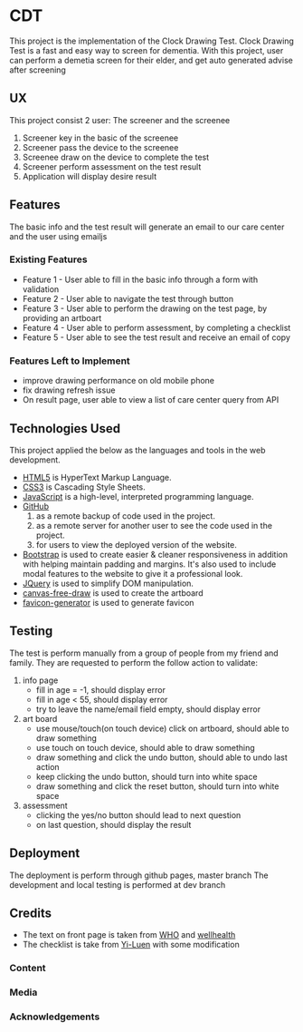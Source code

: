 # CDT

This project is the implementation of the Clock Drawing Test.
Clock Drawing Test is a fast and easy way to screen for dementia.
With this project, user can perform a demetia screen for their elder, and get auto generated advise after screening

## UX

This project consist 2 user: The screener and the screenee

1. Screener key in the basic of the screenee
2. Screener pass the device to the screenee
3. Screenee draw on the device to complete the test
4. Screener perform assessment on the test result
5. Application will display desire result

## Features

The basic info and the test result will generate an email to our care center and the user using emailjs

### Existing Features

- Feature 1 - User able to fill in the basic info through a form with validation
- Feature 2 - User able to navigate the test through button
- Feature 3 - User able to perform the drawing on the test page, by providing an artboart
- Feature 4 - User able to perform assessment, by completing a checklist
- Feature 5 - User able to see the test result and receive an email of copy

### Features Left to Implement

- improve drawing performance on old mobile phone
- fix drawing refresh issue
- On result page, user able to view a list of care center query from API

## Technologies Used

This project applied the below as the languages and tools in the web development.

- [HTML5](https://en.wikipedia.org/wiki/HTML5)
  is HyperText Markup Language.
- [CSS3](https://en.wikipedia.org/wiki/Cascading_Style_Sheets)
  is Cascading Style Sheets.
- [JavaScript](https://en.wikipedia.org/wiki/JavaScript)
  is a high-level, interpreted programming language.
- [GitHub](https://github.com/)
  1. as a remote backup of code used in the project.
  2. as a remote server for another user to see the code used in the project.
  3. for users to view the deployed version of the website.
- [Bootstrap](https://www.bootstrapcdn.com/)
  is used to create easier & cleaner responsiveness in addition with helping maintain padding and margins.
  It's also used to include modal features to the website to give it a professional look.
- [JQuery](https://jquery.com)
  is used to simplify DOM manipulation.
- [canvas-free-draw](https://github.com/federico-moretti/canvas-free-drawing)
  is used to create the artboard
- [favicon-generator](https://favicon.io/favicon-generator/)
  is used to generate favicon

## Testing

The test is perform manually from a group of people from my friend and family.
They are requested to perform the follow action to validate:

1. info page
   - fill in age = -1, should display error
   - fill in age < 55, should display error
   - try to leave the name/email field empty, should display error
2. art board
   - use mouse/touch(on touch device) click on artboard, should able to draw something
   - use touch on touch device, should able to draw something
   - draw something and click the undo button, should able to undo last action
   - keep clicking the undo button, should turn into white space
   - draw something and click the reset button, should turn into white space
3. assessment
   - clicking the yes/no button should lead to next question
   - on last question, should display the result

## Deployment

The deployment is perform through github pages, master branch
The development and local testing is performed at dev branch

## Credits

- The text on front page is taken from [WHO](https://www.who.int/features/factfiles/dementia/en/) and [wellhealth](https://www.verywellhealth.com/the-clock-drawing-test-98619)
- The checklist is take from [Yi-Luen](https://newatlas.com/clock-drawing-test-alzheimers/24442/) with some modification

### Content

### Media

### Acknowledgements

